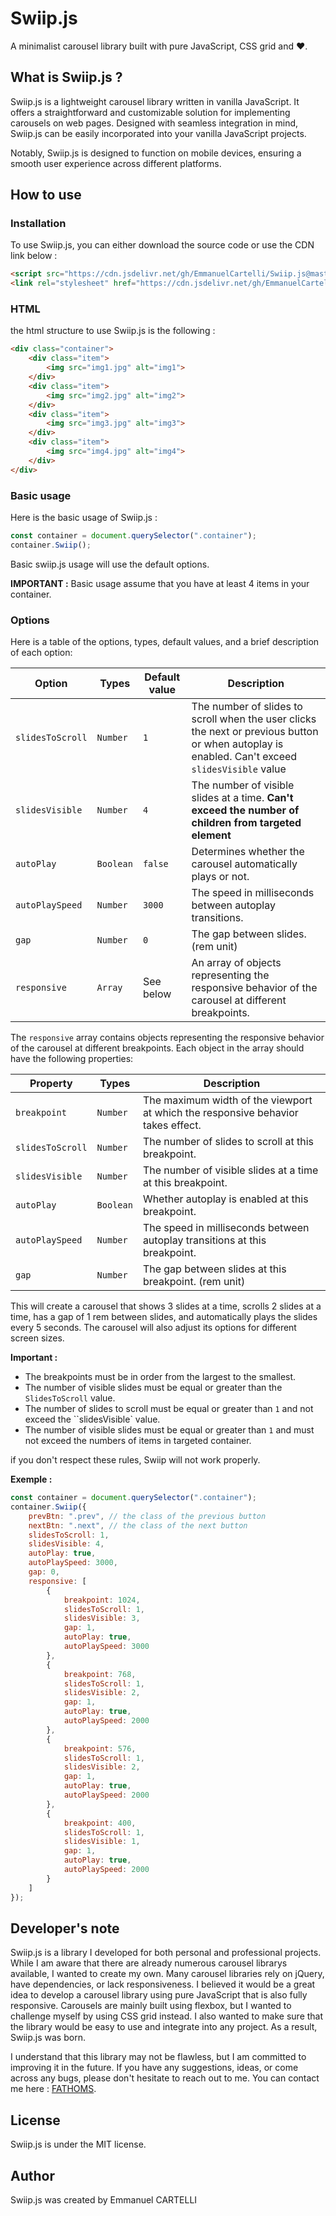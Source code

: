 # Swiip.js

A minimalist carousel library built with pure JavaScript, CSS grid and ❤️.

## What is Swiip.js ?

Swiip.js is a lightweight carousel library written in vanilla JavaScript. It offers a straightforward and customizable solution for implementing carousels on web pages.
Designed with seamless integration in mind, Swiip.js can be easily incorporated into your vanilla JavaScript projects.

Notably, Swiip.js is designed to function on mobile devices, ensuring a smooth user experience across different platforms.

## How to use

### Installation

To use Swiip.js, you can either download the source code or use the CDN link below :

```html
<script src="https://cdn.jsdelivr.net/gh/EmmanuelCartelli/Swiip.js@master/swiip.js"></script>
<link rel="stylesheet" href="https://cdn.jsdelivr.net/gh/EmmanuelCartelli/Swiip.js@master/swiip.css">
```

### HTML

the html structure to use Swiip.js is the following :

```html
<div class="container">
    <div class="item">
        <img src="img1.jpg" alt="img1">
    </div>
    <div class="item">
        <img src="img2.jpg" alt="img2">
    </div>
    <div class="item">
        <img src="img3.jpg" alt="img3">
    </div>
    <div class="item">
        <img src="img4.jpg" alt="img4">
    </div>
</div>
```

### Basic usage

Here is the basic usage of Swiip.js :

```javascript
const container = document.querySelector(".container");
container.Swiip();
```
Basic swiip.js usage will use the default options.

**IMPORTANT :** Basic usage assume that you have at least 4 items in your container.


### Options

Here is a table of the options, types, default values, and a brief description of each option:

| Option | Types | Default value | Description |
| --- | --- | --- | --- |
| `slidesToScroll` | `Number` | `1` | The number of slides to scroll when the user clicks the next or previous button or when autoplay is enabled. Can't exceed `slidesVisible` value|
| `slidesVisible` | `Number` | `4` | The number of visible slides at a time. **Can't exceed the number of children from targeted element**|
| `autoPlay` | `Boolean` | `false` | Determines whether the carousel automatically plays or not. |
| `autoPlaySpeed` | `Number` | `3000` | The speed in milliseconds between autoplay transitions. |
| `gap` | `Number` | `0` | The gap between slides. (rem unit) |
| `responsive` | `Array` | See below | An array of objects representing the responsive behavior of the carousel at different breakpoints. |

The `responsive` array contains objects representing the responsive behavior of the carousel at different breakpoints. Each object in the array should have the following properties:

| Property | Types | Description |
| --- | --- | --- |
| `breakpoint` | `Number` | The maximum width of the viewport at which the responsive behavior takes effect. |
| `slidesToScroll` | `Number` | The number of slides to scroll at this breakpoint. |
| `slidesVisible` | `Number` | The number of visible slides at a time at this breakpoint. |
| `autoPlay` | `Boolean` | Whether autoplay is enabled at this breakpoint. |
| `autoPlaySpeed` | `Number` | The speed in milliseconds between autoplay transitions at this breakpoint. |
| `gap` | `Number` | The gap between slides at this breakpoint. (rem unit)|
This will create a carousel that shows 3 slides at a time, scrolls 2 slides at a time, has a gap of 1 rem between slides, and automatically plays the slides every 5 seconds. The carousel will also adjust its options for different screen sizes.


**Important :** 

- The breakpoints must be in order from the largest to the smallest.
- The number of visible slides must be equal or greater than the `SlidesToScroll` value.
- The number of slides to scroll must be equal or greater than `1` and not exceed the ``slidesVisible` value.
- The number of visible slides must be equal or greater than `1` and must not exceed the numbers of items in targeted container.

if you don't respect these rules, Swiip will not work properly.


**Exemple :**

```javascript
const container = document.querySelector(".container");
container.Swiip({
    prevBtn: ".prev", // the class of the previous button
    nextBtn: ".next", // the class of the next button
    slidesToScroll: 1,
    slidesVisible: 4,
    autoPlay: true,
    autoPlaySpeed: 3000,
    gap: 0,
    responsive: [
        {
            breakpoint: 1024,
            slidesToScroll: 1,
            slidesVisible: 3,
            gap: 1,
            autoPlay: true,
            autoPlaySpeed: 3000
        },
        {
            breakpoint: 768,
            slidesToScroll: 1,
            slidesVisible: 2,
            gap: 1,
            autoPlay: true,
            autoPlaySpeed: 2000
        },
        {
            breakpoint: 576,
            slidesToScroll: 1,
            slidesVisible: 2,
            gap: 1,
            autoPlay: true,
            autoPlaySpeed: 2000
        },
        {
            breakpoint: 400,
            slidesToScroll: 1,
            slidesVisible: 1,
            gap: 1,
            autoPlay: true,
            autoPlaySpeed: 2000
        }
    ]
});
```

## Developer's note

Swiip.js is a library I developed for both personal and professional projects. While I am aware that there are already numerous carousel librarys available, I wanted to create my own.
Many carousel libraries rely on jQuery, have dependencies, or lack responsiveness. I believed it would be a great idea to develop a carousel library using pure JavaScript that is also fully responsive.
Carousels are mainly built using flexbox, but I wanted to challenge myself by using CSS grid instead. I also wanted to make sure that the library would be easy to use and integrate into any project.
As a result, Swiip.js was born.

I understand that this library may not be flawless, but I am committed to improving it in the future.
If you have any suggestions, ideas, or come across any bugs, please don't hesitate to reach out to me.
You can contact me here : [FATHOMS](mailto:fathoms.contact@gmail.com).

## License

Swiip.js is under the MIT license.

## Author

Swiip.js was created by Emmanuel CARTELLI
